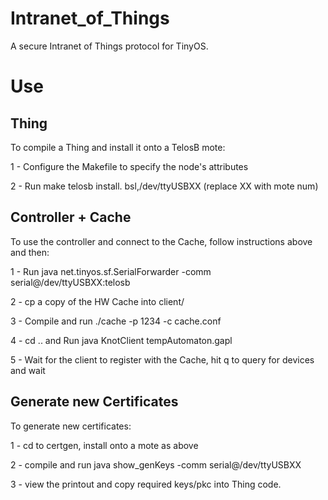 Intranet_of_Things
==================

A secure Intranet of Things protocol for TinyOS.


Use
===

Thing
-----
To compile a Thing and install it onto a TelosB mote:

1 - Configure the Makefile to specify the node's attributes

2 - Run make telosb install.<node ID> bsl,/dev/ttyUSBXX (replace XX with mote num)

Controller + Cache 
------------------
To use the controller and connect to the Cache, follow instructions above and then:

1 - Run java net.tinyos.sf.SerialForwarder -comm serial@/dev/ttyUSBXX:telosb

2 - cp a copy of the HW Cache into client/

3 - Compile and run ./cache -p 1234 -c cache.conf

4 - cd .. and Run java KnotClient tempAutomaton.gapl

5 - Wait for the client to register with the Cache, hit q to query for devices and wait


Generate new Certificates
------------------------
To generate new certificates:

1 - cd to certgen, install onto a mote as above

2 - compile and run java show_genKeys -comm serial@/dev/ttyUSBXX

3 - view the printout and copy required keys/pkc into Thing code.
